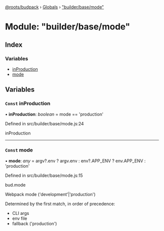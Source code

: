[@roots/budpack](../README.md) › [Globals](../globals.md) › ["builder/base/mode"](_builder_base_mode_.md)

# Module: "builder/base/mode"

## Index

### Variables

* [inProduction](_builder_base_mode_.md#const-inproduction)
* [mode](_builder_base_mode_.md#const-mode)

## Variables

### `Const` inProduction

• **inProduction**: *boolean* = mode == 'production'

Defined in src/builder/base/mode.js:24

inProduction

___

### `Const` mode

• **mode**: *any* = argv?.env
  ? argv.env
  : env?.APP_ENV
  ? env.APP_ENV
  : 'production'

Defined in src/builder/base/mode.js:15

bud.mode

Webpack mode ('development'|'production')

Determined by the first match, in order of precedence:

 - CLI args
 - env file
 - fallback ('production')
